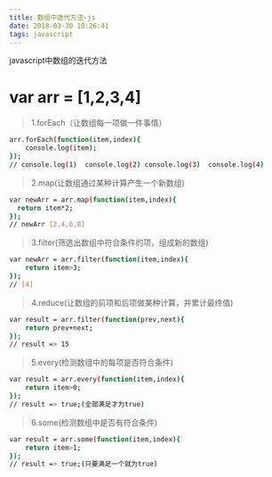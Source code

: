 ```yaml
---
title: 数组中迭代方法-js
date: 2018-03-30 10:26:41
tags: javascript
---
```


javascript中数组的迭代方法

<!--more-->

# var arr = [1,2,3,4]

> 1.forEach（让数组每一项做一件事情）

```bash
arr.forEach(function(item,index){
    console.log(item);
});
// console.log(1)  console.log(2) console.log(3)  console.log(4)
```

> 2.map(让数组通过某种计算产生一个新数组)

```bash
var newArr = arr.map(function(item,index){
  return item*2;
});
// newArr [2,4,6,8] 
```

> 3.filter(筛选出数组中符合条件的项，组成新的数组)

```bash
var newArr = arr.filter(function(item,index){
    return item>3;
});
// [4]
```

> 4.reduce(让数组的前项和后项做某种计算，并累计最终值)

```bash
var result = arr.filter(function(prev,next){
    return prev+next;
});
// result => 15
```

> 5.every(检测数组中的每项是否符合条件)

```bash
var result = arr.every(function(item,index){
    return item>0;
});
// result => true;(全部满足才为true)
```

> 6.some(检测数组中是否有符合条件)

```bash
var result = arr.some(function(item,index){
    return item>1;
});
// result => true;(只要满足一个就为true)
```